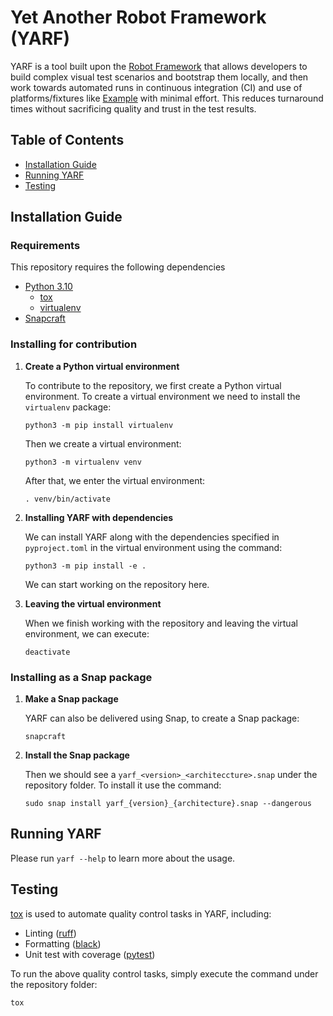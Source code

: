 # Yet Another Robot Framework (YARF)
YARF is a tool built upon the [Robot Framework](https://robotframework.org/) 
that allows developers to build complex visual test scenarios and bootstrap them 
locally, and then work towards automated runs in continuous integration (CI) and
use of platforms/fixtures like [Example](https://github.com/canonical/Example) 
with minimal effort. This reduces turnaround times without sacrificing quality 
and trust in the test results.


## Table of Contents
* [Installation Guide](#installation-guide)
* [Running YARF](#running-yarf)
* [Testing](#testing)


<a name="installation-guide"></a>
## Installation Guide
### Requirements
This repository requires the following dependencies
* [Python 3.10](https://www.python.org/downloads/release/python-31014/)
    - [tox](https://tox.wiki/en/latest/installation.html)
    - [virtualenv](https://virtualenv.pypa.io/en/latest/installation.html)
* [Snapcraft](https://snapcraft.io/docs/installing-snapcraft)


### Installing for contribution
1.  **Create a Python virtual environment**

    To contribute to the repository, we first create a Python virtual environment.
    To create a virtual environment we need to install the `virtualenv` package:
    ```
    python3 -m pip install virtualenv
    ```
    
    Then we create a virtual environment:
    ```
    python3 -m virtualenv venv
    ```
    
    After that, we enter the virtual environment:
    ```
    . venv/bin/activate
    ```

2.  **Installing YARF with dependencies**

    We can install YARF along with the dependencies specified in 
    `pyproject.toml` in the virtual environment using the command:
    ```
    python3 -m pip install -e .
    ```
    We can start working on the repository here.

3.  **Leaving the virtual environment**

    When we finish working with the repository and leaving the virtual environment,
    we can execute:
    ```
    deactivate
    ```

### Installing as a Snap package
1.  **Make a Snap package**

    YARF can also be delivered using Snap, to create a Snap package:
    ```
    snapcraft
    ```

2.  **Install the Snap package**

    Then we should see a `yarf_<version>_<architeccture>.snap` under 
    the repository folder. To install it use the command:
    ```
    sudo snap install yarf_{version}_{architecture}.snap --dangerous
    ```

<a name="running-yarf"></a>
## Running YARF
Please run `yarf --help` to learn more about the usage.

<a name="testing"></a>
## Testing

[tox](https://tox.wiki/) is used to automate quality control tasks in YARF, 
including:
* Linting ([ruff](https://docs.astral.sh/ruff/))
* Formatting ([black](https://black.readthedocs.io/en/stable/))
* Unit test with coverage ([pytest](https://docs.pytest.org/en/stable/))

To run the above quality control tasks, simply execute the command under 
the repository folder:
```
tox
```
